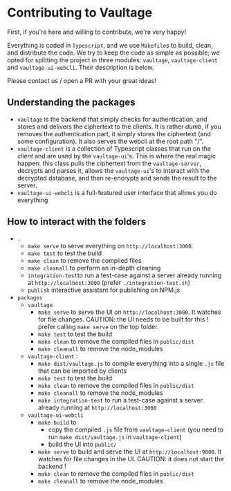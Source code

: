 # Contributing to Vaultage

First, if you're here and willing to contribute, we're very happy!

Everything is coded in `Typescript`, and we use `Makefile`s to build, clean, and distribute the code. We try to keep the code as simple as possible; we opted for splitting the project in three modules: `vaultage`, `vaultage-client` and `vaultage-ui-webcli`. Their description is below.

Please contact us / open a PR with your great ideas!

## Understanding the packages

- `vaultage` is the backend that simply checks for authentication, and stores and delivers the ciphertext to the clients. It is rather *dumb*, if you removes the authentication part, it simply stores the ciphertext (and some configuration). It also serves the webcli at the root path "/".
- `vaultage-client` is a collection of Typescript classes that run on the *client* and are used by the `vaultage-ui`'s. This is where the real magic happen: this class pulls the ciphertext from the `vaultage-server`, decrypts and parses it, allows the `vaultage-ui`'s to interact with the decrypted database, and then re-encrypts and sends the result to the server.
- `vaultage-ui-webcli` is a full-featured user interface that allows you do everything

## How to interact with the folders


- `.`
    - `make serve` to serve everything on `http://localhost:3000`.
    - `make test`  to test the build
    - `make clean` to remove the compiled files
    - `make cleanall` to perform an in-depth cleaning
    - `integration-test`to run a test-case against a server already running at `http://localhost:3000` (prefer `./integration-test.sh`)
    - `publish` interactive assistant for publishing on NPM.js
- `packages`
    - `vaultage`
        - `make serve` to serve the UI on `http://localhost:3000`. It watches for file changes. CAUTION: the UI needs to be built for this ! prefer calling `make serve` on the top folder.
        - `make test`  to test the build
        - `make clean` to remove the compiled files in `public/dist`
        - `make cleanall` to remove the node_modules
    - `vaultage-client` : 
        - `make dist/vaultage.js` to compile everything into a single `.js` file that can be imported by clients
        - `make test` to test the build
        - `make clean` to remove the compiled files in `public/dist`
        - `make cleanall` to remove the node_modules
        - `make integration-test` to run a test-case against a server already running at `http://localhost:3000`
    - `vaultage-ui-webcli`
        - `make build` to
            - copy the compiled `.js` file from `vaultage-client` (you need to run `make dist/vaultage.js` in `vaultage-client`)
            - build the UI into `public/`
        - `make serve` to build and serve the UI at `http://localhost:9000`. It watches for file changes in the UI. CAUTION: it does not start the backend !
        - `make clean` to remove the compiled files in `public/dist`
        - `make cleanall` to remove the node_modules